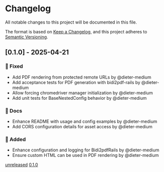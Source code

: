 <!-- generated by git-cliff start -->

# Changelog

All notable changes to this project will be documented in this file.

The format is based on [Keep a Changelog](https://keepachangelog.com/en/1.0.0/),
and this project adheres to [Semantic Versioning](https://semver.org/spec/v2.0.0.html).

<!-- generated by git-cliff end -->

## [0.1.0] - 2025-04-21

### 🐛 Fixed

- Add PDF rendering from protected remote URLs by @dieter-medium
- Add acceptance tests for PDF generation with bidi2pdf-rails by @dieter-medium
- Allow forcing chromedriver manager initialization by @dieter-medium
- Add unit tests for BaseNestedConfig behavior by @dieter-medium

### 📝 Docs

- Enhance README with usage and config examples by @dieter-medium
- Add CORS configuration details for asset access by @dieter-medium

### 🚀 Added

- Enhance configuration and logging for Bidi2pdfRails by @dieter-medium
- Ensure custom HTML can be used in PDF rendering by @dieter-medium

[unreleased](https://github.com/dieter-medium/bidi2pdf-rails/compare/v0.1.0..HEAD)
[0.1.0](https://github.com/dieter-medium/bidi2pdf-rails/compare/v0.0.1.alpha.1..v0.1.0)

